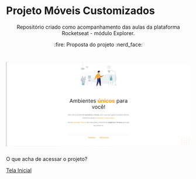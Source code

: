 # Projeto Móveis Customizados
 <p align="center"> Repositório criado como acompanhamento das aulas da plataforma Rocketseat - módulo Explorer.
</p>

 <p align="center"> 
 :fire: Proposta do projeto :nerd_face:
</p>

 <h1 align="center"> 
  <img alt="shift_alt" title="#shift_alt" src="./imagens/site_moveis.png" />
</h1>

<p>O que acha de acessar o projeto? </p> <a href="https://oscarlojr.github.io/site_moveis_customizados/" target="_blank">Tela Inicial</a>